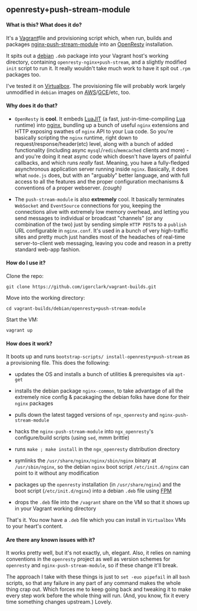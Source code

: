 ## openresty+push-stream-module

#### What is this? What does it do?

It's a [Vagrant](http://vagrantup.com/)file and provisioning script which, when run, builds and packages [nginx-push-stream-module](https://github.com/wandenberg/nginx-push-stream-module) into an [OpenResty](https://openresty.org) installation. 

It spits out a [debian](http://debian.org/) `.deb` package into your Vagrant host's working directory, containing `openresty-nginx+push-stream`, and a slightly modified `init` script to run it. It really wouldn't take much work to have it spit out `.rpm` packages too.

I've tested it on [Virtualbox](http://virtualbox.org/). The provisioning file will probably work largely unmodified in `debian` images on [AWS](http://aws.amazon.com/)/[GCE](http://cloud.google.com/compute/)/etc, too.

#### Why does it do that?

- `OpenResty` is **cool**. It embeds [LuaJIT](http://luajit.org/) (a fast, just-in-time-compiling [Lua](http://www.lua.org/) runtime) into [nginx](http://nginx.org/), bundling up a bunch of useful `nginx` extensions and HTTP exposing swathes of `nginx` API to your Lua code. So you're basically scripting the `nginx` runtime, right down to request/response/header(etc) level, along with a bunch of added functionality (including async `mysql`/`redis`/`memcached` clients and more) - and you're doing it neat async code which doesn't have layers of painful callbacks, and which runs *really* fast. Meaning, you have a fully-fledged asynchronous application server running inside `nginx`. Basically, it does what `node.js` does, but with an "arguably" better language, and with full access to all the features and the proper configuration mechanisms & conventions of a proper webserver. *(cough)*

- The `push-stream-module` is also **extremely** cool. It basically terminates `WebSocket` and `EventSource` connections for you, keeping the connections alive with extremely low memory overhead, and letting you send messages to individual or broadcast "channels" (or any combination of the two) just by sending simple `HTTP POST`s to a `publish` URL configurable in `nginx.conf`. It's used in a bunch of very high-traffic sites and pretty much just handles most of the headaches of real-time server-to-client web messaging, leaving you code and reason in a pretty standard web-app fashion.


#### How do I use it?

Clone the repo:

```
git clone https://github.com/igorclark/vagrant-builds.git
```

Move into the working directory:

```
cd vagrant-builds/debian/openresty+push-stream-module
```

Start the VM:

```
vagrant up
```

#### How does it work?

It boots up and runs `bootstrap-scripts/ install-openresty+push-stream` as a provisioning file. This does the following:

- updates the OS and installs a bunch of utilities & prerequisites via `apt-get`

- installs the debian package `nginx-common`, to take advantage of all the extremely nice config & pacakaging the debian folks have done for their `nginx` packages

- pulls down the latest tagged versions of `ngx_openresty` and `nginx-push-stream-module`

- hacks the `nginx-push-stream-module` into `ngx_openresty`'s configure/build scripts (using `sed`, mmm brittle)

- runs `make ; make install` in the `ngx_openresty` distribution directory

- symlinks the `/usr/share/nginx/nginx/sbin/nginx` binary at `/usr/sbin/nginx`, so the debian `nginx` boot script `/etc/init.d/nginx` can point to it without any modification
 
- packages up the `openresty` installation (in `/usr/share/nginx`) and the boot script (`/etc/init.d/nginx`) into a debian `.deb` file using [FPM](https://github.com/jordansissel/fpm)

- drops the `.deb` file into the `/vagrant` share on the VM so that it shows up in your Vagrant working directory

That's it. You now have a `.deb` file which you can install in `Virtualbox` VMs to your heart's content.



#### Are there any known issues with it?

It works pretty well, but it's not exactly, uh, elegant. Also, it relies on naming conventions in the `openresty` project as well as version schemes for `openresty` and `nginx-push-stream-module`, so if these change it'll break. 

The approach I take with these things is just to `set -euo pipefail` in all `bash` scripts, so that any failure in any part of any command makes the whole thing crap out. Which forces me to keep going back and tweaking it to make every step work before the whole thing will run. (And, you know, fix it every time something changes upstream.) Lovely.